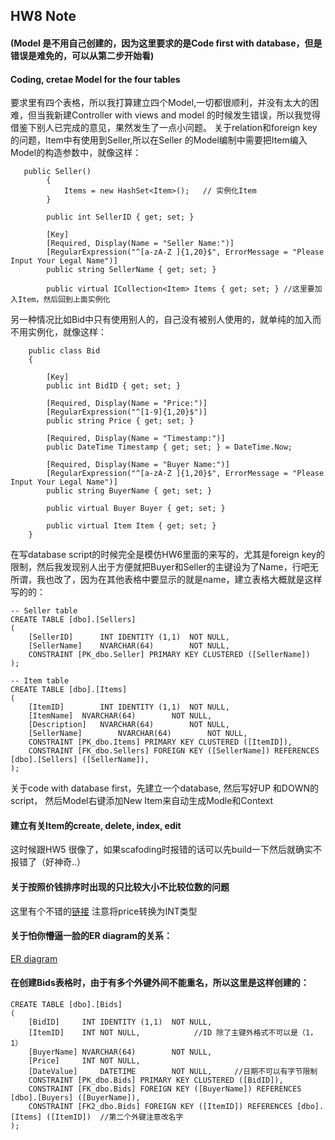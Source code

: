 ## HW8 Note

#### (Model 是不用自己创建的，因为这里要求的是Code first with database，但是错误是难免的，可以从第二步开始看)
#### Coding, cretae Model for the four tables

要求里有四个表格，所以我打算建立四个Model,一切都很顺利，并没有太大的困难，但当我新建Controller with views and model 的时候发生错误，所以我觉得借鉴下别人已完成的意见，果然发生了一点小问题。
关于relation和foreign key的问题，Item中有使用到Seller,所以在Seller 的Model编制中需要把Item编入Model的构造参数中，就像这样：
```
   public Seller()
        {
            Items = new HashSet<Item>();   // 实例化Item
        }
      
        public int SellerID { get; set; }

        [Key]
        [Required, Display(Name = "Seller Name:")]
        [RegularExpression("^[a-zA-Z ]{1,20}$", ErrorMessage = "Please Input Your Legal Name")]
        public string SellerName { get; set; }

        public virtual ICollection<Item> Items { get; set; } //这里要加入Item，然后回到上面实例化
```
另一种情况比如Bid中只有使用别人的，自己没有被别人使用的，就单纯的加入而不用实例化，就像这样：
```
    public class Bid
    {

        [Key]
        public int BidID { get; set; }

        [Required, Display(Name = "Price:")]
        [RegularExpression("^[1-9]{1,20}$")]
        public string Price { get; set; }

        [Required, Display(Name = "Timestamp:")]
        public DateTime Timestamp { get; set; } = DateTime.Now;

        [Required, Display(Name = "Buyer Name:")]
        [RegularExpression("^[a-zA-Z ]{1,20}$", ErrorMessage = "Please Input Your Legal Name")]
        public string BuyerName { get; set; }

        public virtual Buyer Buyer { get; set; }

        public virtual Item Item { get; set; }
    }
```
在写database script的时候完全是模仿HW6里面的来写的，尤其是foreign key的限制，然后我发现别人出于方便就把Buyer和Seller的主键设为了Name，行吧无所谓，我也改了，因为在其他表格中要显示的就是name，建立表格大概就是这样写的的：
```
-- Seller table
CREATE TABLE [dbo].[Sellers]
(
	[SellerID]		INT IDENTITY (1,1)	NOT NULL,
	[SellerName]	NVARCHAR(64)		NOT NULL,
	CONSTRAINT [PK_dbo.Seller] PRIMARY KEY CLUSTERED ([SellerName])
);

-- Item table
CREATE TABLE [dbo].[Items]
(
	[ItemID]		INT IDENTITY (1,1)	NOT NULL,
	[ItemName]	NVARCHAR(64)		NOT NULL,
	[Description]	NVARCHAR(64)		NOT NULL,
	[SellerName]		NVARCHAR(64)		NOT NULL,
	CONSTRAINT [PK_dbo.Items] PRIMARY KEY CLUSTERED ([ItemID]),
	CONSTRAINT [FK_dbo.Sellers] FOREIGN KEY ([SellerName]) REFERENCES [dbo].[Sellers] ([SellerName]),
);
```
关于code with database first，先建立一个database, 然后写好UP 和DOWN的script， 然后Model右键添加New Item来自动生成Modle和Context

#### 建立有关Item的create, delete, index, edit
这时候跟HW5 很像了，如果scafoding时报错的话可以先build一下然后就确实不报错了（好神奇..）

#### 关于按照价钱排序时出现的只比较大小不比较位数的问题
这里有个不错的[链接](https://stackoverflow.com/questions/30159978/order-by-sort-wrong-records/30159990)
注意将price转换为INT类型

#### 关于怕你懵逼一脸的ER diagram的关系：
[ER diagram](https://www.smartdraw.com/entity-relationship-diagram/#ERDSymbols)

#### 在创建Bids表格时，由于有多个外键外间不能重名，所以这里是这样创建的：
```
CREATE TABLE [dbo].[Bids]
(
	[BidID]		INT IDENTITY (1,1)	NOT NULL,
	[ItemID]	INT	NOT NULL,            //ID 除了主键外格式不可以是（1，1）
	[BuyerName]	NVARCHAR(64)		NOT NULL,
	[Price]		INT	NOT NULL,
	[DateValue]		DATETIME		NOT NULL,     //日期不可以有字节限制
	CONSTRAINT [PK_dbo.Bids] PRIMARY KEY CLUSTERED ([BidID]),
	CONSTRAINT [FK_dbo.Bids] FOREIGN KEY ([BuyerName]) REFERENCES [dbo].[Buyers] ([BuyerName]),
	CONSTRAINT [FK2_dbo.Bids] FOREIGN KEY ([ItemID]) REFERENCES [dbo].[Items] ([ItemID])  //第二个外键注意改名字
);
```
